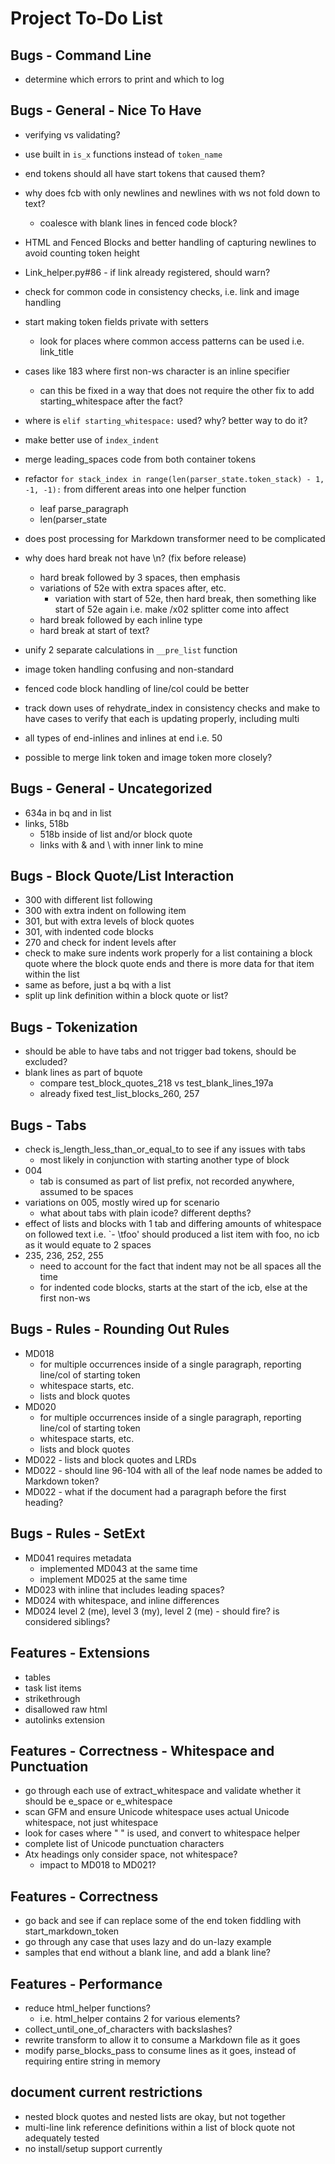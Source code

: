 # Project To-Do List

## Bugs - Command Line

- determine which errors to print and which to log

## Bugs - General - Nice To Have

- verifying vs validating?

- use built in `is_x` functions instead of `token_name`
- end tokens should all have start tokens that caused them?
- why does fcb with only newlines and newlines with ws not fold down to text?
  - coalesce with blank lines in fenced code block?
- HTML and Fenced Blocks and better handling of capturing newlines to avoid counting token height
- Link_helper.py#86 - if link already registered, should warn?
- check for common code in consistency checks, i.e. link and image handling
- start making token fields private with setters
  - look for places where common access patterns can be used i.e. link_title

- cases like 183 where first non-ws character is an inline specifier
  - can this be fixed in a way that does not require the other fix to add
   starting_whitespace after the fact?
- where is `elif starting_whitespace:` used? why? better way to do it?

- make better use of `index_indent`
- merge leading_spaces code from both container tokens
- refactor `for stack_index in range(len(parser_state.token_stack) - 1, -1, -1):`
  from different areas into one helper function
  - leaf parse_paragraph
  - len(parser_state

- does post processing for Markdown transformer need to be complicated
- why does hard break not have \n? (fix before release)
  - hard break followed by 3 spaces, then emphasis
  - variations of 52e with extra spaces after, etc.
    - variation with start of 52e, then hard break, then something like start of 52e again i.e. make /x02 splitter come into affect
  - hard break followed by each inline type
  - hard break at start of text?
- unify 2 separate calculations in `__pre_list` function

- image token handling confusing and non-standard
- fenced code block handling of line/col could be better
- track down uses of rehydrate_index in consistency checks and make to have cases to verify that each is updating properly, including multi
- all types of end-inlines and inlines at end i.e. 50
- possible to merge link token and image token more closely?

## Bugs - General - Uncategorized

- 634a in bq and in list
- links, 518b
  - 518b inside of list and/or block quote
  - links with & and \ with inner link to mine

## Bugs - Block Quote/List Interaction

- 300 with different list following
- 300 with extra indent on following item
- 301, but with extra levels of block quotes
- 301, with indented code blocks
- 270 and check for indent levels after
- check to make sure indents work properly for a list containing a block quote where the
  block quote ends and there is more data for that item within the list
- same as before, just a bq with a list
- split up link definition within a block quote or list?

## Bugs - Tokenization

- should be able to have tabs and not trigger bad tokens, should be excluded?
- blank lines as part of bquote
  - compare test_block_quotes_218 vs test_blank_lines_197a
  - already fixed test_list_blocks_260, 257

## Bugs - Tabs

- check is_length_less_than_or_equal_to to see if any issues with tabs
  - most likely in conjunction with starting another type of block
- 004
  - tab is consumed as part of list prefix, not recorded anywhere, assumed to be spaces
- variations on 005, mostly wired up for scenario
  - what about tabs with plain icode? different depths?
- effect of lists and blocks with 1 tab and differing amounts of whitespace on followed text i.e. `- \tfoo' should produced a list item with foo, no icb as it would equate to 2 spaces
- 235, 236, 252, 255
  - need to account for the fact that indent may not be all spaces all the time
  - for indented code blocks, starts at the start of the icb, else at the first non-ws

## Bugs - Rules - Rounding Out Rules

- MD018
  - for multiple occurrences inside of a single paragraph, reporting line/col of starting token
  - whitespace starts, etc.
  - lists and block quotes
- MD020
  - for multiple occurrences inside of a single paragraph, reporting line/col of starting token
  - whitespace starts, etc.
  - lists and block quotes
- MD022 - lists and block quotes and LRDs
- MD022 - should line 96-104 with all of the leaf node names be added to Markdown token?
- MD022 - what if the document had a paragraph before the first heading?

## Bugs - Rules - SetExt

- MD041 requires metadata
  - implemented MD043 at the same time
  - implement MD025 at the same time
- MD023 with inline that includes leading spaces?
- MD024 with whitespace, and inline differences
- MD024 level 2 (me), level 3 (my), level 2 (me) -  should fire? is considered siblings?

## Features - Extensions

- tables
- task list items
- strikethrough
- disallowed raw html
- autolinks extension

## Features - Correctness - Whitespace and Punctuation

- go through each use of extract_whitespace and validate whether it should be e_space or e_whitespace
- scan GFM and ensure Unicode whitespace uses actual Unicode whitespace, not just whitespace
- look for cases where " " is used, and convert to whitespace helper
- complete list of Unicode punctuation characters
- Atx headings only consider space, not whitespace?
  - impact to MD018 to MD021?

## Features - Correctness

- go back and see if can replace some of the end token fiddling with start_markdown_token
- go through any case that uses lazy and do un-lazy example
- samples that end without a blank line, and add a blank line?

## Features - Performance

- reduce html_helper functions?
  - i.e. html_helper contains 2 for various elements?
- collect_until_one_of_characters with backslashes?
- rewrite transform to allow it to consume a Markdown file as it goes
- modify parse_blocks_pass to consume lines as it goes, instead of requiring entire string in memory

## document current restrictions

- nested block quotes and nested lists are okay, but not together
- multi-line link reference definitions within a list of block quote not adequately tested
- no install/setup support currently
